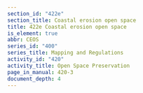 ```yaml
---
section_id: "422e"
section_title: Coastal erosion open space
title: 422e Coastal erosion open space
is_element: true
abbr: CEOS
series_id: "400"
series_title: Mapping and Regulations
activity_id: "420"
activity_title: Open Space Preservation
page_in_manual: 420-3
document_depth: 4
---
```

